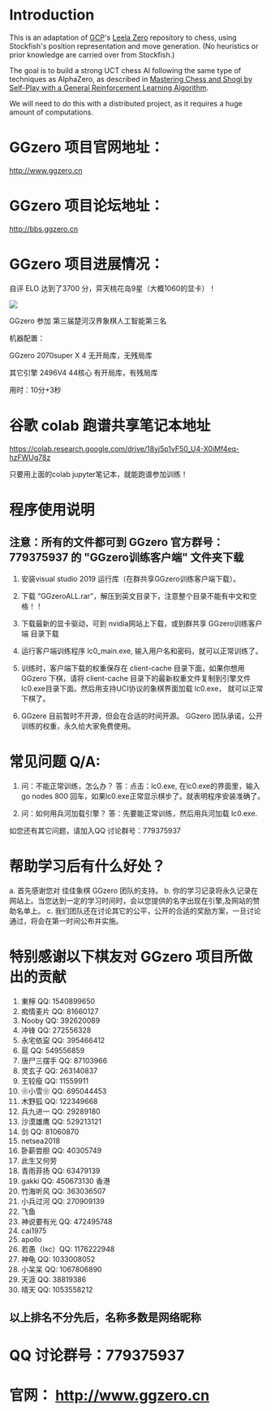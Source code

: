 

# Introduction

This is an adaptation of [GCP](https://github.com/gcp)'s [Leela Zero](https://github.com/gcp/leela-zero/) repository to chess, using Stockfish's position representation and move generation. (No heuristics or prior knowledge are carried over from Stockfish.)

The goal is to build a strong UCT chess AI following the same type of techniques as AlphaZero, as described in [Mastering Chess and Shogi by Self-Play with a General Reinforcement Learning Algorithm](https://arxiv.org/abs/1712.01815).

We will need to do this with a distributed project, as it requires a huge amount of computations.

# GGzero 项目官网地址：

http://www.ggzero.cn

# GGzero 项目论坛地址：

http://bbs.ggzero.cn

# GGzero 项目进展情况：

  自评 ELO 达到了3700 分，弈天桃花岛9星（大概1060的显卡）！ 
  
  ![](https://github.com/leedavid/leela-chess-to-Chinese-Chess/blob/master/lc0/20190904.png)
  
  GGzero 参加 第三届楚河汉界象棋人工智能第三名 
  
  机器配置： 
  
  GGzero    2070super X 4 无开局库，无残局库
  
  其它引擎   2496V4 44核心 有开局库，有残局库
  
  用时：10分+3秒 
  

# 谷歌 colab 跑谱共享笔记本地址

https://colab.research.google.com/drive/18yj5p1vF50_U4-X0iMf4eq-hzFWUg78z


只要用上面的colab jupyter笔记本，就能跑谱参加训练！

# 程序使用说明

  ## 注意：所有的文件都可到 GGzero 官方群号：779375937 的 "GGzero训练客户端" 文件夹下载

1. 安装visual studio 2019 运行库（在群共享GGzero训练客户端下载）。

2. 下载 “GGzeroALL.rar”，解压到英文目录下，注意整个目录不能有中文和空格！！

3. 下载最新的显卡驱动，可到 nvidia网站上下载，或到群共享 GGzero训练客户端 目录下载

4. 运行客户端训练程序 lc0_main.exe, 输入用户名和密码，就可以正常训练了。

5. 训练时，客户端下载的权重保存在 client-cache 目录下面，如果你想用 GGzero 下棋，请将 client-cache 目录下的最新权重文件复制到引擎文件lc0.exe目录下面。然后用支持UCI协议的象棋界面加载 lc0.exe， 就可以正常下棋了。

6. GGzere 目前暂时不开源，但会在合适的时间开源。 GGzero 团队承诺，公开训练的权重，永久给大家免费使用。

# 常见问题 Q/A:

1.  问：不能正常训练，怎么办？
    答：点击：lc0.exe, 在lc0.exe的界面里，输入 go nodes 800 回车，如果lc0.exe正常显示棋步了。就表明程序安装准确了。
    
2.  问：如何用兵河加载引擎？
    答：先要能正常训练，然后用兵河加载 lc0.exe.  

如您还有其它问题，请加入QQ 讨论群号：779375937 


# 帮助学习后有什么好处？
a. 首先感谢您对 	佳佳象棋 GGzero 团队的支持。
b. 你的学习记录将永久记录在网站上。当您达到一定的学习时间时，会以您提供的名字出现在引擎,及网站的赞助名单上。
c. 我们团队还在讨论其它的公平，公开的合适的奖励方案，一旦讨论通过，将会在第一时间公布并实施。

# 特别感谢以下棋友对 GGzero 项目所做出的贡献

 

1. 東檸 QQ: 1540899650
2. 痴情麦片 QQ: 81660127
3. Nooby QQ: 392620089
4. 冲锋 QQ: 272556328
5. 永宅依寍 QQ: 395466412
6. 扈 QQ: 549556859
7. 唐尸三摆手 QQ: 87103966
8. 灵玄子 QQ: 263140837
9. 王较瘦 QQ: 11559911
10. ❀小雪❀ QQ: 695044453
11. 木野狐 QQ: 122349668
12. 兵九进一 QQ: 29289180
13. 沙漠雄鹰 QQ: 529213121
14. 剑 QQ: 81060870
15. netsea2018
16. 卧薪尝胆 QQ: 40305749
17. 此生又何劳
18. 青雨菲扬 QQ: 63479139
19. gakki QQ: 450673130 香港
20. 竹海听风 QQ: 363036507
21. 小兵过河 QQ: 270909139
22. 飞鱼
23. 神说要有光 QQ: 472495748
24. cai1975
25. apollo
26. 若愚（lxc）QQ: 1176222948
27. 神龟 QQ: 1033008052
28. 小呆呆 QQ: 1067806890
29. 天涯 QQ: 38819386
30. 晴天 QQ: 1053558212



## 以上排名不分先后，名称多数是网络昵称

# QQ 讨论群号：779375937
# 官网： http://www.ggzero.cn
